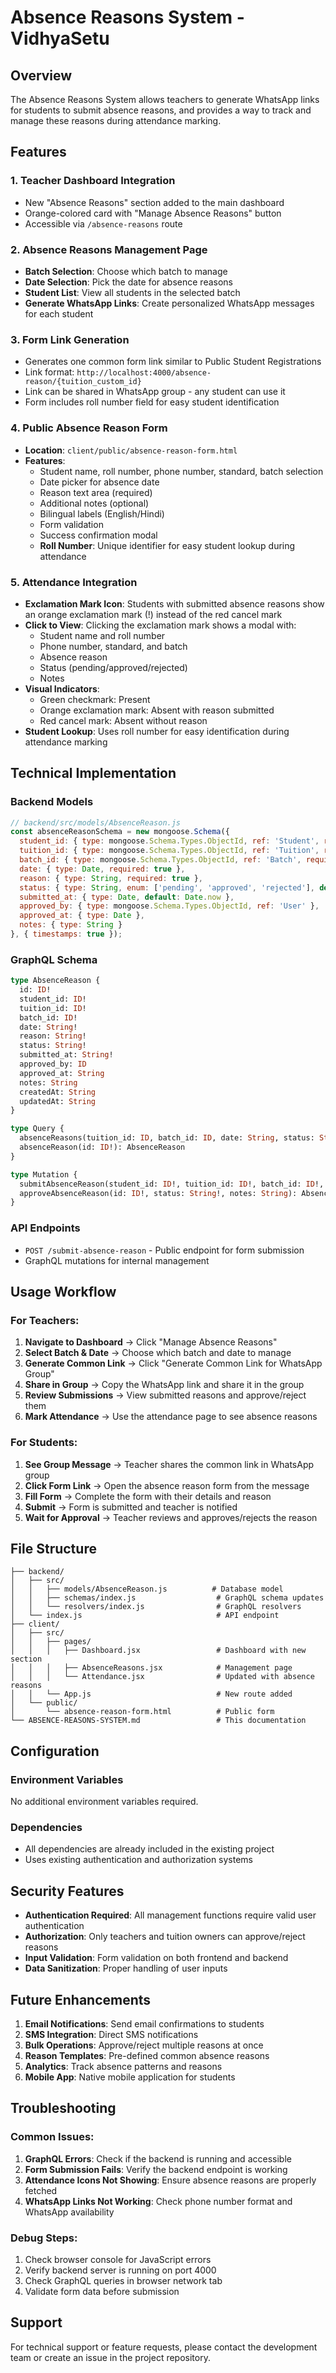 # Absence Reasons System - VidhyaSetu

## Overview
The Absence Reasons System allows teachers to generate WhatsApp links for students to submit absence reasons, and provides a way to track and manage these reasons during attendance marking.

## Features

### 1. Teacher Dashboard Integration
- New "Absence Reasons" section added to the main dashboard
- Orange-colored card with "Manage Absence Reasons" button
- Accessible via `/absence-reasons` route

### 2. Absence Reasons Management Page
- **Batch Selection**: Choose which batch to manage
- **Date Selection**: Pick the date for absence reasons
- **Student List**: View all students in the selected batch
- **Generate WhatsApp Links**: Create personalized WhatsApp messages for each student

### 3. Form Link Generation
- Generates one common form link similar to Public Student Registrations
- Link format: `http://localhost:4000/absence-reason/{tuition_custom_id}`
- Link can be shared in WhatsApp group - any student can use it
- Form includes roll number field for easy student identification

### 4. Public Absence Reason Form
- **Location**: `client/public/absence-reason-form.html`
- **Features**:
  - Student name, roll number, phone number, standard, batch selection
  - Date picker for absence date
  - Reason text area (required)
  - Additional notes (optional)
  - Bilingual labels (English/Hindi)
  - Form validation
  - Success confirmation modal
  - **Roll Number**: Unique identifier for easy student lookup during attendance

### 5. Attendance Integration
- **Exclamation Mark Icon**: Students with submitted absence reasons show an orange exclamation mark (!) instead of the red cancel mark
- **Click to View**: Clicking the exclamation mark shows a modal with:
  - Student name and roll number
  - Phone number, standard, and batch
  - Absence reason
  - Status (pending/approved/rejected)
  - Notes
- **Visual Indicators**:
  - Green checkmark: Present
  - Orange exclamation mark: Absent with reason submitted
  - Red cancel mark: Absent without reason
- **Student Lookup**: Uses roll number for easy identification during attendance marking

## Technical Implementation

### Backend Models
```javascript
// backend/src/models/AbsenceReason.js
const absenceReasonSchema = new mongoose.Schema({
  student_id: { type: mongoose.Schema.Types.ObjectId, ref: 'Student', required: true },
  tuition_id: { type: mongoose.Schema.Types.ObjectId, ref: 'Tuition', required: true },
  batch_id: { type: mongoose.Schema.Types.ObjectId, ref: 'Batch', required: true },
  date: { type: Date, required: true },
  reason: { type: String, required: true },
  status: { type: String, enum: ['pending', 'approved', 'rejected'], default: 'pending' },
  submitted_at: { type: Date, default: Date.now },
  approved_by: { type: mongoose.Schema.Types.ObjectId, ref: 'User' },
  approved_at: { type: Date },
  notes: { type: String }
}, { timestamps: true });
```

### GraphQL Schema
```graphql
type AbsenceReason {
  id: ID!
  student_id: ID!
  tuition_id: ID!
  batch_id: ID!
  date: String!
  reason: String!
  status: String!
  submitted_at: String!
  approved_by: ID
  approved_at: String
  notes: String
  createdAt: String
  updatedAt: String
}

type Query {
  absenceReasons(tuition_id: ID, batch_id: ID, date: String, status: String): [AbsenceReason]
  absenceReason(id: ID!): AbsenceReason
}

type Mutation {
  submitAbsenceReason(student_id: ID!, tuition_id: ID!, batch_id: ID!, date: String!, reason: String!): AbsenceReason
  approveAbsenceReason(id: ID!, status: String!, notes: String): AbsenceReason
}
```

### API Endpoints
- `POST /submit-absence-reason` - Public endpoint for form submission
- GraphQL mutations for internal management

## Usage Workflow

### For Teachers:
1. **Navigate to Dashboard** → Click "Manage Absence Reasons"
2. **Select Batch & Date** → Choose which batch and date to manage
3. **Generate Common Link** → Click "Generate Common Link for WhatsApp Group"
4. **Share in Group** → Copy the WhatsApp link and share it in the group
5. **Review Submissions** → View submitted reasons and approve/reject them
6. **Mark Attendance** → Use the attendance page to see absence reasons

### For Students:
1. **See Group Message** → Teacher shares the common link in WhatsApp group
2. **Click Form Link** → Open the absence reason form from the message
3. **Fill Form** → Complete the form with their details and reason
4. **Submit** → Form is submitted and teacher is notified
5. **Wait for Approval** → Teacher reviews and approves/rejects the reason

## File Structure
```
├── backend/
│   ├── src/
│   │   ├── models/AbsenceReason.js          # Database model
│   │   ├── schemas/index.js                  # GraphQL schema updates
│   │   └── resolvers/index.js                # GraphQL resolvers
│   └── index.js                              # API endpoint
├── client/
│   ├── src/
│   │   ├── pages/
│   │   │   ├── Dashboard.jsx                 # Dashboard with new section
│   │   │   ├── AbsenceReasons.jsx            # Management page
│   │   │   └── Attendance.jsx                # Updated with absence reasons
│   │   └── App.js                            # New route added
│   └── public/
│       └── absence-reason-form.html          # Public form
└── ABSENCE-REASONS-SYSTEM.md                 # This documentation
```

## Configuration

### Environment Variables
No additional environment variables required.

### Dependencies
- All dependencies are already included in the existing project
- Uses existing authentication and authorization systems

## Security Features
- **Authentication Required**: All management functions require valid user authentication
- **Authorization**: Only teachers and tuition owners can approve/reject reasons
- **Input Validation**: Form validation on both frontend and backend
- **Data Sanitization**: Proper handling of user inputs

## Future Enhancements
1. **Email Notifications**: Send email confirmations to students
2. **SMS Integration**: Direct SMS notifications
3. **Bulk Operations**: Approve/reject multiple reasons at once
4. **Reason Templates**: Pre-defined common absence reasons
5. **Analytics**: Track absence patterns and reasons
6. **Mobile App**: Native mobile application for students

## Troubleshooting

### Common Issues:
1. **GraphQL Errors**: Check if the backend is running and accessible
2. **Form Submission Fails**: Verify the backend endpoint is working
3. **Attendance Icons Not Showing**: Ensure absence reasons are properly fetched
4. **WhatsApp Links Not Working**: Check phone number format and WhatsApp availability

### Debug Steps:
1. Check browser console for JavaScript errors
2. Verify backend server is running on port 4000
3. Check GraphQL queries in browser network tab
4. Validate form data before submission

## Support
For technical support or feature requests, please contact the development team or create an issue in the project repository.
